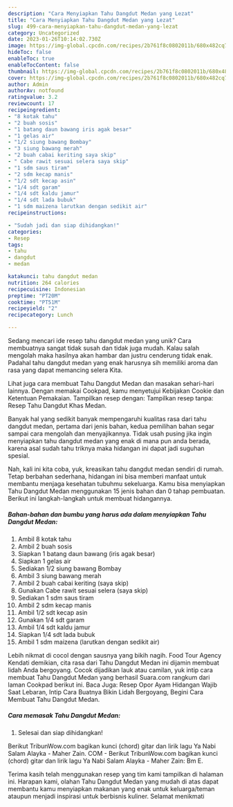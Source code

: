 ```yaml
---
description: "Cara Menyiapkan Tahu Dangdut Medan yang Lezat"
title: "Cara Menyiapkan Tahu Dangdut Medan yang Lezat"
slug: 499-cara-menyiapkan-tahu-dangdut-medan-yang-lezat
category: Uncategorized
date: 2023-01-26T10:14:02.730Z
image: https://img-global.cpcdn.com/recipes/2b761f8c0802011b/680x482cq70/tahu-dangdut-medan-foto-resep-utama.jpg
hideToc: false
enableToc: true
enableTocContent: false
thumbnail: https://img-global.cpcdn.com/recipes/2b761f8c0802011b/680x482cq70/tahu-dangdut-medan-foto-resep-utama.jpg
cover: https://img-global.cpcdn.com/recipes/2b761f8c0802011b/680x482cq70/tahu-dangdut-medan-foto-resep-utama.jpg
author: Admin
authorAv: notfound
ratingvalue: 3.2
reviewcount: 17
recipeingredient:
- "8 kotak tahu"
- "2 buah sosis"
- "1 batang daun bawang iris agak besar"
- "1 gelas air"
- "1/2 siung bawang Bombay"
- "3 siung bawang merah"
- "2 buah cabai keriting saya skip"
- " Cabe rawit sesuai selera saya skip"
- "1 sdm saus tiram"
- "2 sdm kecap manis"
- "1/2 sdt kecap asin"
- "1/4 sdt garam"
- "1/4 sdt kaldu jamur"
- "1/4 sdt lada bubuk"
- "1 sdm maizena larutkan dengan sedikit air"
recipeinstructions:

- "Sudah jadi dan siap dihidangkan!"
categories:
- Resep
tags:
- tahu
- dangdut
- medan

katakunci: tahu dangdut medan 
nutrition: 264 calories
recipecuisine: Indonesian
preptime: "PT20M"
cooktime: "PT51M"
recipeyield: "2"
recipecategory: Lunch

---
```





Sedang mencari ide resep tahu dangdut medan yang unik? Cara membuatnya sangat tidak susah dan tidak juga mudah. Kalau salah mengolah maka hasilnya akan hambar dan justru cenderung tidak enak. Padahal tahu dangdut medan yang enak harusnya sih memiliki aroma dan rasa yang dapat memancing selera Kita.





Lihat juga cara membuat Tahu Dangdut Medan dan masakan sehari-hari lainnya. Dengan memakai Cookpad, kamu menyetujui Kebijakan Cookie dan Ketentuan Pemakaian. Tampilkan resep dengan: Tampilkan resep tanpa: Resep Tahu Dangdut Khas Medan.

Banyak hal yang sedikit banyak mempengaruhi kualitas rasa dari tahu dangdut medan, pertama dari jenis bahan, kedua pemilihan bahan segar sampai cara mengolah dan menyajikannya. Tidak usah pusing jika ingin menyiapkan tahu dangdut medan yang enak di mana pun anda berada, karena asal sudah tahu triknya maka hidangan ini dapat jadi suguhan spesial.






Nah, kali ini kita coba, yuk, kreasikan tahu dangdut medan sendiri di rumah. Tetap berbahan sederhana, hidangan ini bisa memberi manfaat untuk membantu menjaga kesehatan tubuhmu sekeluarga. Kamu bisa menyiapkan Tahu Dangdut Medan menggunakan 15 jenis bahan dan 0 tahap pembuatan. Berikut ini langkah-langkah untuk membuat hidangannya.

<!--inarticleads1-->

##### Bahan-bahan dan bumbu yang harus ada dalam menyiapkan Tahu Dangdut Medan:

1. Ambil 8 kotak tahu
1. Ambil 2 buah sosis
1. Siapkan 1 batang daun bawang (iris agak besar)
1. Siapkan 1 gelas air
1. Sediakan 1/2 siung bawang Bombay
1. Ambil 3 siung bawang merah
1. Ambil 2 buah cabai keriting (saya skip)
1. Gunakan  Cabe rawit sesuai selera (saya skip)
1. Sediakan 1 sdm saus tiram
1. Ambil 2 sdm kecap manis
1. Ambil 1/2 sdt kecap asin
1. Gunakan 1/4 sdt garam
1. Ambil 1/4 sdt kaldu jamur
1. Siapkan 1/4 sdt lada bubuk
1. Ambil 1 sdm maizena (larutkan dengan sedikit air)


Lebih nikmat di cocol dengan sausnya yang bikih nagih. Food Tour Agency Kendati demikian, cita rasa dari Tahu Dangdut Medan ini dijamin membuat lidah Anda bergoyang. Cocok dijadikan lauk atau camilan, yuk intip cara membuat Tahu Dangdut Medan yang berhasil Suara.com rangkum dari laman Cookpad berikut ini. Baca Juga: Resep Opor Ayam Hidangan Wajib Saat Lebaran, Intip Cara Buatnya Bikin Lidah Bergoyang, Begini Cara Membuat Tahu Dangdut Medan. 

<!--inarticleads2-->

##### Cara memasak Tahu Dangdut Medan:


1. Selesai dan siap dihidangkan!

Berikut TribunWow.com bagikan kunci (chord) gitar dan lirik lagu Ya Nabi Salam Alayka - Maher Zain. COM - Berikut TribunWow.com bagikan kunci (chord) gitar dan lirik lagu Ya Nabi Salam Alayka - Maher Zain: Bm E. 

Terima kasih telah menggunakan resep yang tim kami tampilkan di halaman ini. Harapan kami, olahan Tahu Dangdut Medan yang mudah di atas dapat membantu kamu menyiapkan makanan yang enak untuk keluarga/teman ataupun menjadi inspirasi untuk berbisnis kuliner. Selamat menikmati
